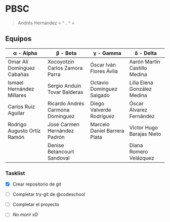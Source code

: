 # PBSC #
> Andrés Hernández
>  = ^ . ^ =

## Equipos ##

|**α - Alpha**                   |**β - Beta**                    |**γ - Gamma**                   |**δ - Delta**                   |
|--------------------------------|--------------------------------|--------------------------------|--------------------------------|
|Omar Alí Domínguez Cabañas      |Xocoyotzin Carlos Zamora Parra  |Óscar Iván Flores Ávila         |Aarón Martín Castillo Medina    |
|Ismael Hernández Millares       |Sergio Anduin Tovar Balderas    |Octavio Domínguez Salgado       |Lilia Elena González Medina     |
|Carlos Ruiz Aguilar             |Ricardo Andrés Carmona Domínguez|Diego Valverde Rodríguez        |Óscar Álvarez Fernández         |
|Rodrigo Augusto Ortíz Ramón     |José Carmen Hernández Padrón    |Marcelo Daniel Barrera Plata    |Víctor Hugo Barajas Nieto       |
|                                |Denise Betancourt Sandoval      |                                |Diana Romero Velázquez          |

### Tasklist ###
- [X] Crear repositorio de git
- [ ] Completar try-git de @codeschool
- [ ] Completar el proyecto
- [ ] *No morir* xD

